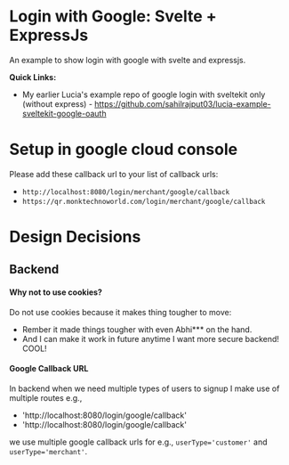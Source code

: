 # Login with Google: Svelte + ExpressJs

An example to show login with google with svelte and expressjs.

**Quick Links:**

- My earlier Lucia's example repo of google login with sveltekit only (without express) - https://github.com/sahilrajput03/lucia-example-sveltekit-google-oauth

# Setup in google cloud console

Please add these callback url to your list of callback urls:

- `http://localhost:8080/login/merchant/google/callback`
- `https://qr.monktechnoworld.com/login/merchant/google/callback`

# Design Decisions

## Backend

#### Why not to use cookies?

Do not use cookies because it makes thing tougher to move:

- Rember it made things tougher with even Abhi\*\*\* on the hand.
- And I can make it work in future anytime I want more secure backend! COOL!

#### Google Callback URL

In backend when we need multiple types of users to signup I make use of multiple routes e.g.,

- 'http://localhost:8080/login/google/callback'
- 'http://localhost:8080/login/google/callback'

we use multiple google callback urls for e.g., `userType='customer'` and `userType='merchant'`.
